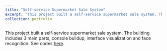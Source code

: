 ```yaml
---
title: "Self-service Supermarket Sale System"
excerpt: "This project built a self-service supermarket sale system. The building includes 3 main parts, console buildup, interface visualization and face recognition.<br/><img src='/images/self_shop.jpg'>"
collection: portfolio
---
```


This project built a self-service supermarket sale system. The building includes 3 main parts, console buildup, interface visualization and face recognition. See codes [here]().
